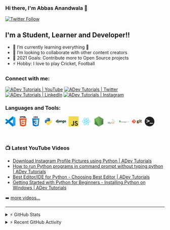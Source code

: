 ### Hi there, I'm Abbas Anandwala 👋

[![Twitter Follow](https://img.shields.io/twitter/follow/abbasa5251?color=1DA1F2&logo=twitter&style=for-the-badge)](https://twitter.com/intent/follow?original_referer=https://github.com/Abbasa5251&screen_name=abbasa5251)

## I'm a Student, Learner and Developer!!

-   🌱 I’m currently learning everything 🤣
-   👯 I’m looking to collaborate with other content creators
-   🥅 2021 Goals: Contribute more to Open Source projects
-   ⚡ Hobby: I love to play Cricket, Football

### Connect with me:

[<img alt="ADev Tutorials | YouTube" height="32" width="32" src="https://cdn.jsdelivr.net/npm/simple-icons@v5/icons/youtube.svg" />][youtube]
[<img alt="ADev Tutorials | Twitter" height="32" width="32" src="https://cdn.jsdelivr.net/npm/simple-icons@v3/icons/twitter.svg" />][twitter]
[<img alt="ADev Tutorials | LinkedIn" height="32" width="32" src="https://cdn.jsdelivr.net/npm/simple-icons@v3/icons/linkedin.svg" />][linkedin]
[<img alt="ADev Tutorials | Instagram" height="32" width="32" src="https://cdn.jsdelivr.net/npm/simple-icons@v3/icons/instagram.svg" />][instagram]


### Languages and Tools:

<div style="display:flex;justify-content:start;align-items:center;">
	<img alt="Visual Studio Code" style="margin-right:0.5rem;" width="32px" height="32px" src="https://raw.githubusercontent.com/github/explore/80688e429a7d4ef2fca1e82350fe8e3517d3494d/topics/visual-studio-code/visual-studio-code.png" />
	<img alt="HTML5" style="margin-right:0.5rem;" width="32px" height="32px" src="https://raw.githubusercontent.com/github/explore/80688e429a7d4ef2fca1e82350fe8e3517d3494d/topics/html/html.png" />
	<img alt="CSS3" style="margin-right:0.5rem;" width="32px" height="32px" src="https://raw.githubusercontent.com/github/explore/80688e429a7d4ef2fca1e82350fe8e3517d3494d/topics/css/css.png" />
	<img alt="Python" style="margin-right:0.5rem;" width="32px" height="32px" src="https://raw.githubusercontent.com/github/explore/80688e429a7d4ef2fca1e82350fe8e3517d3494d/topics/python/python.png" />
	<img alt="Django" style="margin-right:0.5rem;" width="32px" height="32px" src="https://raw.githubusercontent.com/github/explore/80688e429a7d4ef2fca1e82350fe8e3517d3494d/topics/django/django.png" />
	<img alt="JavaScript" style="margin-right:0.5rem;" width="32px" height="32px" src="https://raw.githubusercontent.com/github/explore/80688e429a7d4ef2fca1e82350fe8e3517d3494d/topics/javascript/javascript.png" />
	<img alt="React" style="margin-right:0.5rem;" width="32px" height="32px" src="https://raw.githubusercontent.com/github/explore/80688e429a7d4ef2fca1e82350fe8e3517d3494d/topics/react/react.png" />
	<img alt="Node.js" style="margin-right:0.5rem;" width="32px" height="32px" src="https://raw.githubusercontent.com/github/explore/80688e429a7d4ef2fca1e82350fe8e3517d3494d/topics/nodejs/nodejs.png" />
	<img alt="MySQL" style="margin-right:0.5rem;" width="32px" height="32px" src="https://raw.githubusercontent.com/github/explore/80688e429a7d4ef2fca1e82350fe8e3517d3494d/topics/mysql/mysql.png" />
	<img alt="MongoDB" style="margin-right:0.5rem;" width="32px" height="32px" src="https://raw.githubusercontent.com/github/explore/80688e429a7d4ef2fca1e82350fe8e3517d3494d/topics/mongodb/mongodb.png" />
	<img alt="Git" style="margin-right:0.5rem;" width="32px" height="32px" src="https://raw.githubusercontent.com/github/explore/80688e429a7d4ef2fca1e82350fe8e3517d3494d/topics/git/git.png" />
	<img alt="Terminal" style="margin-right:0.5rem;" width="32px" height="32px" src="https://raw.githubusercontent.com/github/explore/80688e429a7d4ef2fca1e82350fe8e3517d3494d/topics/terminal/terminal.png" />
</div>

<br />
<br />

### 📺 Latest YouTube Videos

<!-- YOUTUBE:START -->
- [Download Instagram Profile Pictures using Python | ADev Tutorials](https://www.youtube.com/watch?v=uMtZlrP5LOw)
- [How to run Python programs in command prompt without typing python | ADev Tutorials](https://www.youtube.com/watch?v=AVBWmahK8jU)
- [Best Editor/IDE for Python - Choosing Best Editor | ADev Tutorials](https://www.youtube.com/watch?v=MD1SM00sP2s)
- [Getting Started with Python for Beginners - Installing Python on Windows | ADev Tutorials](https://www.youtube.com/watch?v=2a0eTiMUh9k)
<!-- YOUTUBE:END -->

➡️ [more videos...](https://www.youtube.com/channel/UCjox9dy_JAFEhGWyYmlca-Q)

---

<details>
  <summary>⚡ GitHub Stats</summary>
  <img alt="Abbas's GitHub Stats" src="https://github-readme-stats-abbasa5251.vercel.app/api?username=Abbasa5251&show_icons=true&hide_border=true" />
</details>

<details>
	<summary>⚡ Recent GitHub Activity</summary>
	<!--START_SECTION:activity-->
1. 🗣 Commented on [#9](https://github.com/divanov11/Django-2021/issues/9) in [divanov11/Django-2021](https://github.com/divanov11/Django-2021)
	<!--END_SECTION:activity-->
</details>

[youtube]: https://www.youtube.com/channel/UCjox9dy_JAFEhGWyYmlca-Q
[instagram]: https://www.instagram.com/adev_tutorials/
[twitter]: https://twitter.com/abbasa5251
[linkedin]: https://www.linkedin.com/in/abbas-anandwala-11b4871b3/
